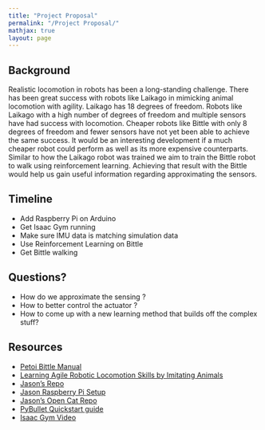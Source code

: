 ```yaml
---
title: "Project Proposal"
permalink: "/Project Proposal/"
mathjax: true
layout: page
---
```



## Background

Realistic locomotion in robots has been a long-standing challenge. There has been great success with robots like Laikago in mimicking animal locomotion with agility. Laikago has 18 degrees of freedom. Robots like Laikago with a high number of degrees of freedom and multiple sensors have had success with locomotion. Cheaper robots like Bittle with only 8 degrees of freedom and fewer sensors have not yet been able to achieve the same success. It would be an interesting development if a much cheaper robot could perform as well as its more expensive counterparts. Similar to how the Laikago robot was trained we aim to train the Bittle robot to walk using reinforcement learning. Achieving that result with the Bittle would help us gain useful information regarding approximating the sensors. 

## Timeline
* Add Raspberry Pi on Arduino
* Get Isaac Gym running
* Make sure IMU data is matching simulation data
* Use Reinforcement Learning on Bittle 
* Get Bittle walking

## Questions?
* How do we approximate the sensing ?
* How to better control the actuator ?
* How to come up with a new learning method that builds off the complex stuff?
    
## Resources
* [Petoi Bittle Manual](https://bittle.petoi.com/)
* [Learning Agile Robotic Locomotion Skills by Imitating Animals](https://xbpeng.github.io/projects/Robotic_Imitation/2020_Robotic_Imitation.pdf)
* [Jason’s Repo](https://github.com/jasonjabbour/motion_imitation_tiny_robots)
* [Jason Raspberry Pi Setup](https://github.com/jasonjabbour/motion_imitation_tiny_robots/blob/master/bittle_controller/Raspberry%20Pi%20Zero%202W%20Setup.pdf)
* [Jason’s Open Cat Repo](https://github.com/jasonjabbour/Tiny-Robot-Motion-Imitation-OpenCat)
* [PyBullet Quickstart guide](http://dirkmittler.homeip.net/blend4web_ce/uranium/bullet/docs/pybullet_quickstartguide.pdf)
* [Isaac Gym Video](https://www.youtube.com/watch?v=d9HEhXH5_hs)


